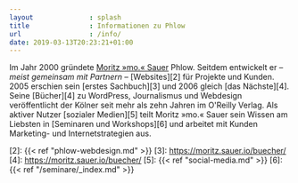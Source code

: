 ```yaml
---
layout              : splash
title               : Informationen zu Phlow
url                 : /info/
date: 2019-03-13T20:23:21+01:00
---
```

Im Jahr 2000 gründete [Moritz »mo.« Sauer][1] Phlow. Seitdem entwickelt er – *meist gemeinsam mit Partnern* – [Websites][2] für Projekte und Kunden. 2005 erschien sein [erstes Sachbuch][3] und 2006 gleich [das Nächste][4]. Seine [Bücher][4] zu WordPress, Journalismus und Webdesign veröffentlicht der Kölner seit mehr als zehn Jahren im O'Reilly Verlag. Als aktiver Nutzer [sozialer Medien][5] teilt Moritz »mo.« Sauer sein Wissen am Liebsten in [Seminaren und Workshops][6] und arbeitet mit Kunden Marketing- und Internetstrategien aus.

[1]: https://moritz.sauer.io/
[2]: {{< ref "phlow-webdesign.md" >}}
[3]: https://moritz.sauer.io/buecher/
[4]: https://moritz.sauer.io/buecher/
[5]: {{< ref "social-media.md" >}}
[6]: {{< ref "/seminare/_index.md" >}}
